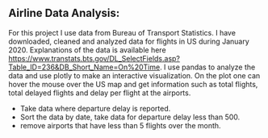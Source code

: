 ## Airline Data Analysis:

For this project I use data from Bureau of Transport Statistics. I have downloaded, cleaned and analyzed data for flights in US during January 2020. Explanations of the data is available here https://www.transtats.bts.gov/DL_SelectFields.asp?Table_ID=236&DB_Short_Name=On%20Time. I use pandas to analyze the data and use plotly to make an interactive visualization. On the plot one can hover the mouse over the US map and get information such as total flights, total delayed flights and delay per flight at the airports.  

- Take data where departure delay is reported. 
- Sort the data by date, take data for departure delay less than 500.
- remove airports that have less than 5 flights over the month.
